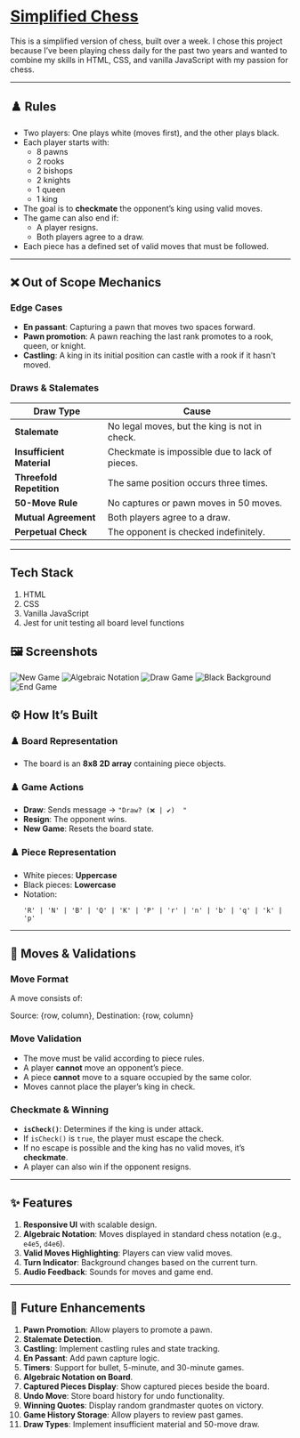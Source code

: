 
# [Simplified Chess](https://pratikshadpai.github.io/chess/)

This is a simplified version of chess, built over a week. I chose this project because I’ve been playing chess daily for the past two years and wanted to combine my skills in HTML, CSS, and vanilla JavaScript with my passion for chess.

---

## ♟️ Rules

- Two players: One plays white (moves first), and the other plays black.
- Each player starts with:
  - 8 pawns
  - 2 rooks
  - 2 bishops
  - 2 knights
  - 1 queen
  - 1 king
- The goal is to **checkmate** the opponent’s king using valid moves.
- The game can also end if:
  - A player resigns.
  - Both players agree to a draw.
- Each piece has a defined set of valid moves that must be followed.

---

## ❌ Out of Scope Mechanics

### **Edge Cases**
- **En passant**: Capturing a pawn that moves two spaces forward.
- **Pawn promotion**: A pawn reaching the last rank promotes to a rook, queen, or knight.
- **Castling**: A king in its initial position can castle with a rook if it hasn't moved.

### **Draws & Stalemates**
| **Draw Type**          | **Cause** |
|------------------------|----------|
| **Stalemate**         | No legal moves, but the king is not in check. |
| **Insufficient Material** | Checkmate is impossible due to lack of pieces. |
| **Threefold Repetition** | The same position occurs three times. |
| **50-Move Rule** | No captures or pawn moves in 50 moves. |
| **Mutual Agreement** | Both players agree to a draw. |
| **Perpetual Check** | The opponent is checked indefinitely. |

---
## Tech Stack
1. HTML
2. CSS
3. Vanilla JavaScript
4. Jest for unit testing all board level functions 

## 🖼️ Screenshots
![New Game](assets/new-game-screenshot.png)
![Algebraic Notation](assets/algebraic-notation+move-validation.png)
![Draw Game](assets/draw-modal.png)
![Black Background](assets/black-background+display-moves.png)
![End Game](assets/display-win-message.png)

## ⚙️ How It’s Built

### ♟️ **Board Representation**
- The board is an **8x8 2D array** containing piece objects.

### ♟️ **Game Actions**
- **Draw**: Sends message → `"Draw? (❌ | ✔️)  "`
- **Resign**: The opponent wins.
- **New Game**: Resets the board state.

### ♟️ **Piece Representation**
- White pieces: **Uppercase**
- Black pieces: **Lowercase**
- Notation:
  ````
  'R' | 'N' | 'B' | 'Q' | 'K' | 'P' | 'r' | 'n' | 'b' | 'q' | 'k' | 'p'
  ````
  

---

## 🎯 Moves & Validations

### **Move Format**
A move consists of:

Source: {row, column}, Destination: {row, column}


### **Move Validation**
- The move must be valid according to piece rules.
- A player **cannot** move an opponent’s piece.
- A piece **cannot** move to a square occupied by the same color.
- Moves cannot place the player’s king in check.

### **Checkmate & Winning**
- **`isCheck()`**: Determines if the king is under attack.
- If `isCheck()` is `true`, the player must escape the check.
- If no escape is possible and the king has no valid moves, it’s **checkmate**.
- A player can also win if the opponent resigns.

---

## ✨ Features

1. **Responsive UI** with scalable design.
2. **Algebraic Notation**: Moves displayed in standard chess notation (e.g., `e4e5`, `d4e6`).
3. **Valid Moves Highlighting**: Players can view valid moves.
4. **Turn Indicator**: Background changes based on the current turn.
5. **Audio Feedback**: Sounds for moves and game end.

---

## 🚀 Future Enhancements

1. **Pawn Promotion**: Allow players to promote a pawn.
2. **Stalemate Detection**.
3. **Castling**: Implement castling rules and state tracking.
4. **En Passant**: Add pawn capture logic.
5. **Timers**: Support for bullet, 5-minute, and 30-minute games.
6. **Algebraic Notation on Board**.
7. **Captured Pieces Display**: Show captured pieces beside the board.
8. **Undo Move**: Store board history for undo functionality.
9. **Winning Quotes**: Display random grandmaster quotes on victory.
10. **Game History Storage**: Allow players to review past games.
11. **Draw Types**: Implement insufficient material and 50-move draw.
